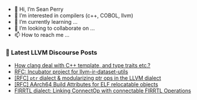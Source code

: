 - 👋 Hi, I’m Sean Perry
- 👀 I’m interested in compilers (c++, COBOL, llvm)
- 🌱 I’m currently learning ...
- 💞️ I’m looking to collaborate on ...
- 📫 How to reach me ...

<!---
s66perry/s66perry is a ✨ special ✨ repository because its `README.md` (this file) appears on your GitHub profile.
You can click the Preview link to take a look at your changes.
--->
### 📕 Latest LLVM Discourse Posts

<!-- DISCOURSE-LLVM:START -->
- [How clang deal with C++ template, and type traits etc.?](https://discourse.llvm.org/t/how-clang-deal-with-c-template-and-type-traits-etc/75148#post_2)
- [RFC: Incubator project for llvm-ir-dataset-utils](https://discourse.llvm.org/t/rfc-incubator-project-for-llvm-ir-dataset-utils/74940#post_2)
- [[RFC] `ptr` dialect &amp; modularizing ptr ops in the LLVM dialect](https://discourse.llvm.org/t/rfc-ptr-dialect-modularizing-ptr-ops-in-the-llvm-dialect/75142#post_10)
- [[RFC] AArch64 Build Attributes for ELF relocatable objects](https://discourse.llvm.org/t/rfc-aarch64-build-attributes-for-elf-relocatable-objects/75161#post_1)
- [FIRRTL dialect: Linking ConnectOp with connectable FIRRTL Operations](https://discourse.llvm.org/t/firrtl-dialect-linking-connectop-with-connectable-firrtl-operations/75158#post_2)
<!-- DISCOURSE-LLVM:END -->
